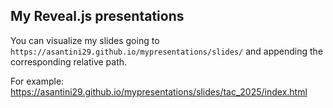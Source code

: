 ## My Reveal.js presentations

You can visualize my slides going to `https://asantini29.github.io/mypresentations/slides/` and appending the corresponding relative path.

For example: https://asantini29.github.io/mypresentations/slides/tac_2025/index.html